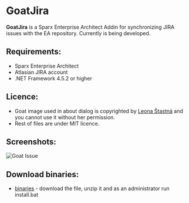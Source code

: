 # GoatJira
**GoatJira** is a Sparx Enterprise Architect Addin for synchronizing JIRA issues with the EA repository. Currently is being developed.

## Requirements:
* Sparx Enterprise Architect
* Atlasian JIRA account
* .NET Framework 4.5.2 or higher

## Licence:
* Goat image used in about dialog is copyrighted by [Leona Štastná](http://www.leona-stastna.cz) and you cannot use it without her permission.
* Rest of files are under MIT licence.

## Screenshots:
![Goat Issue](http://rydval.cz/res/GitHub/GoatJira/JiraIssue.png)

## Download binaries:
* [binaries](http://rydval.cz/tmp/GoatJira.zip) - download the file, unzip it and as an administrator run install.bat
